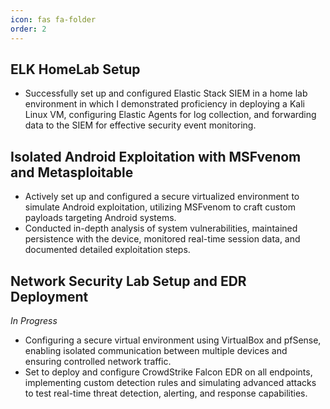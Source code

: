 ```yaml
---
icon: fas fa-folder
order: 2
---
```

## **ELK HomeLab Setup** 

- Successfully set up and configured Elastic Stack SIEM in a home lab environment in which I demonstrated proficiency in deploying a Kali Linux VM, configuring Elastic Agents for log collection, and forwarding data to the SIEM for effective security event monitoring.

## **Isolated Android Exploitation with MSFvenom and Metasploitable** 

- Actively set up and configured a secure virtualized environment to simulate Android exploitation, utilizing MSFvenom to craft custom payloads targeting Android systems.
- Conducted in-depth analysis of system vulnerabilities, maintained persistence with the device, monitored real-time session data, and documented detailed exploitation steps.

## **Network Security Lab Setup and EDR Deployment** 
_In Progress_

- Configuring a secure virtual environment using VirtualBox and pfSense, enabling isolated communication between multiple devices and ensuring controlled network traffic.
- Set to deploy and configure CrowdStrike Falcon EDR on all endpoints, implementing custom detection rules and simulating advanced attacks to test real-time threat detection, alerting, and response capabilities.
